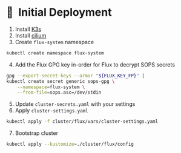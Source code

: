 # :wrench:&nbsp; Initial Deployment

1. Install [K3s](https://k3s.io)
2. Install [cilium](https://docs.cilium.io/en/stable/gettingstarted/k8s-install-default)
3. Create `flux-system` namespace

```bash
kubectl create namespace flux-system
```

4. Add the Flux GPG key in-order for Flux to decrypt SOPS secrets

```bash
gpg --export-secret-keys --armor "${FLUX_KEY_FP}" |
kubectl create secret generic sops-gpg \
    --namespace=flux-system \
    --from-file=sops.asc=/dev/stdin
```

5. Update `cluster-secrets.yaml` with your settings
6. Apply `cluster-settings.yaml`

```bash
kubectl apply -f cluster/flux/vars/cluster-settings.yaml
```

7. Bootstrap cluster

```bash
kubectl apply --kustomize=./cluster/flux/config
```
